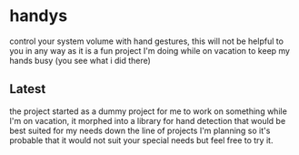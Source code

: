 # handys
control your system volume with hand gestures, this will not be helpful to you in any way as it is a fun project I'm doing while on vacation to keep my hands busy (you see what i did there)

## Latest
the project started as a dummy project for me to work on something while I'm on vacation, it morphed into a library for hand detection that would be best suited for my needs down the line of projects I'm planning so it's probable that it would not suit your special needs but feel free to try it.

